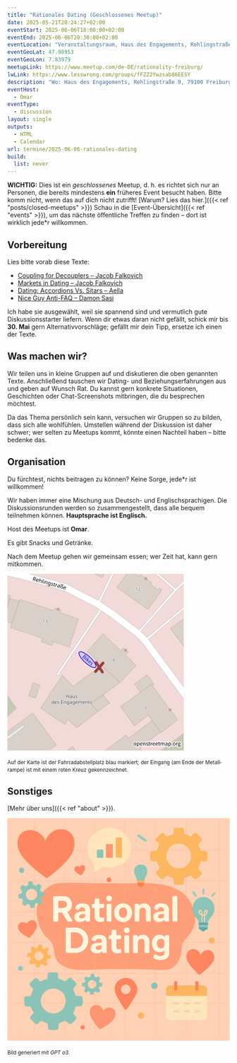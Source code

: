 ```yaml
---
title: "Rationales Dating (Geschlossenes Meetup)"
date: 2025-05-21T20:24:27+02:00
eventStart: 2025-06-06T18:00:00+02:00
eventEnd: 2025-06-06T20:30:00+02:00
eventLocation: "Veranstaltungsraum, Haus des Engagements, Rehlingstraße 9, 79100 Freiburg"
eventGeoLat: 47.98953
eventGeoLon: 7.83979
meetupLink: https://www.meetup.com/de-DE/rationality-freiburg/
lwLink: https://www.lesswrong.com/groups/fFZZ2Ywzsab86EESY
description: "Wo: Haus des Engagements, Rehlingstraße 9, 79100 Freiburg. Wann: Freitag, 6. Juni 2025 um 18:00 Uhr MESZ."
eventHost:
  - Omar
eventType:
  - discussion
layout: single
outputs:
  - HTML
  - Calendar
url: termine/2025-06-06-rationales-dating
build:
  list: never
---
```


**WICHTIG:** Dies ist ein *geschlossenes* Meetup, d. h. es richtet sich nur an Personen,
die bereits mindestens **ein** früheres Event besucht haben. Bitte komm nicht,
wenn das auf dich nicht zutrifft!
[Warum? Lies das hier.]({{< ref "posts/closed-meetups" >}})
Schau in die [Event-Übersicht]({{< ref "events" >}}), um das nächste öffentliche Treffen zu finden – dort ist wirklich jede*r willkommen.

## Vorbereitung

Lies bitte vorab diese Texte:

* [Coupling for Decouplers – Jacob Falkovich](https://www.secondperson.dating/p/decouplers)
* [Markets in Dating – Jacob Falkovich](https://www.secondperson.dating/p/markets-in-dating)
* [Dating: Accordions Vs. Sitars – Aella](https://knowingless.com/2017/10/21/dating-accordions-vs-sitars/)
* [Nice Guy Anti-FAQ – Damon Sasi](https://daystareld.com/nice-guy-anti-faq/)

Ich habe sie ausgewählt, weil sie spannend sind und vermutlich gute Diskussions­starter liefern.
Wenn dir etwas daran nicht gefällt, schick mir bis **30. Mai** gern Alternativ­vorschläge; gefällt mir dein Tipp, ersetze ich einen der Texte.

## Was machen wir?

Wir teilen uns in kleine Gruppen auf und diskutieren die oben genannten Texte.
Anschließend tauschen wir Dating- und Beziehungs­erfahrungen aus und geben auf Wunsch Rat.
Du kannst gern konkrete Situationen, Geschichten oder Chat-Screenshots mitbringen, die du besprechen möchtest.

Da das Thema persönlich sein kann, versuchen wir Gruppen so zu bilden,
dass sich alle wohlfühlen. Umstellen während der Diskussion ist daher schwer; 
wer selten zu Meetups kommt, könnte einen Nachteil haben – bitte bedenke das.

## Organisation

Du fürchtest, nichts beitragen zu können? Keine Sorge, jede*r ist willkommen!

Wir haben immer eine Mischung aus Deutsch- und Englisch­sprachigen.
Die Diskussions­runden werden so zusammengestellt, dass alle bequem teilnehmen können.
**Hauptsprache ist Englisch.**

Host des Meetups ist **Omar**.

Es gibt Snacks und Getränke.

Nach dem Meetup gehen wir gemeinsam essen; wer Zeit hat, kann gern mitkommen.

![Standort (Veranstaltungsraum, Haus des Engagements)](/images/hde-new-building-2.png)

<small>Auf der Karte ist der Fahrrad­abstellplatz blau markiert; der Eingang (am Ende der Metall­rampe) ist mit einem roten Kreuz gekennzeichnet.</small>

## Sonstiges

[Mehr über uns]({{< ref "about" >}}).

![Rationales Dating](cover.png "Rationales Dating")

<small>Bild generiert mit _GPT o3_.</small>
